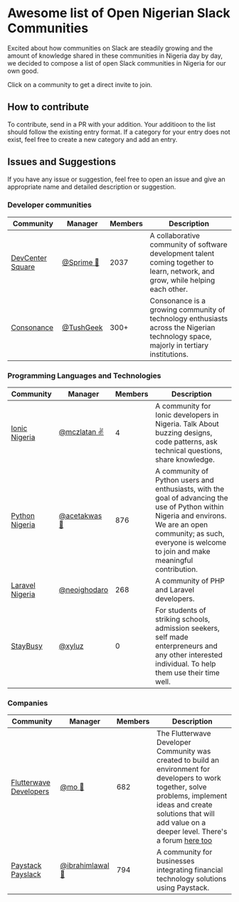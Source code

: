 # Awesome list of Open Nigerian Slack Communities

Excited about how communities on Slack are steadily growing and the amount of knowledge shared in these communities in Nigeria day by day, we decided to compose a list of open Slack communities in Nigeria for our own good. 

Click on a community to get a direct invite to join.

## How to contribute

To contribute, send in a PR with your addition. Your additioon to the list should follow the existing entry format. If a category for your entry does not exist, feel free to create a new category and add an entry.

## Issues and Suggestions

If you have any issue or suggestion, feel free to open an issue and give an appropriate name and detailed description or suggestion.

### Developer communities

Community | Manager | Members | Description
----------|---------|---------| ------------
[DevCenter Square](https://devcenter-square-slack.herokuapp.com/)        |    [@Sprime 🙌](https://twitter.com/osioke)     | 2037 | A collaborative community of software development talent coming together to learn, network, and grow, while helping each other.
[Consonance](https://consonance-invite.herokuapp.com/)        |    [@TushGeek](https://twitter.com/tushgeek)     | 300+ | Consonance is a growing community of technology enthusiasts across the Nigerian technology space, majorly in tertiary institutions.

### Programming Languages and Technologies

Community | Manager | Members | Description
----------|---------|---------| ------------
[Ionic Nigeria](https://ionic-nigeria.herokuapp.com)        |    [@mczlatan ✌](https://twitter.com/mczlatan_io)     | 4 | A community for Ionic developers in Nigeria. Talk About buzzing designs, code patterns, ask technical questions, share knowledge.
[Python Nigeria](https://py-slack-invite.herokuapp.com/)         |    [@acetakwas 👨](https://twitter.com/acetakwas)     | 876 | A community of Python users and enthusiasts, with the goal of advancing the use of Python within Nigeria and environs. We are an open community; as such, everyone is welcome to join and make meaningful contribution.
[Laravel Nigeria](https://www.laravelnigeria.com/)             |    [@neoighodaro](https://twitter.com/neoighodaro)    | 268 | A community of PHP and Laravel developers.
[StayBusy](https://staybusy.ng/)                               |    [@xyluz](https://twitter.com/xyluz)   | 0 | For students of striking schools, admission seekers, self made enterpreneurs and any other interested individual. To help them use their time well.


### Companies

Community | Manager | Members | Description
----------|---------|---------| ------------
[Flutterwave Developers](http://bit.ly/2yRh01e)  |    [@mo 👵](https://twitter.com/dupsyturvy)         | 682 | The Flutterwave Developer Community was created to build an environment for developers to work together, solve problems, implement ideas and create solutions that will add value on a deeper level. There's a forum [here too](http://bit.ly/2yRh01e)
[Paystack Payslack](https://slack.paystack.com)       |  [@ibrahimlawal 💂](https://twitter.com/ibrahimlawal) | 794 | A community for businesses integrating financial technology solutions using Paystack.






